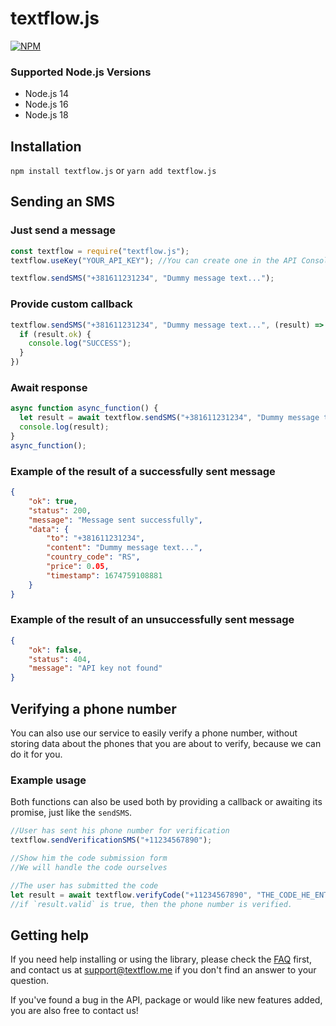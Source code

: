 # textflow.js

[![NPM](https://nodei.co/npm/textflow.js.png?downloads=true&stars=true)](https://www.npmjs.com/package/textflow.js)

### Supported Node.js Versions
* Node.js 14
* Node.js 16
* Node.js 18

## Installation
`npm install textflow.js` or `yarn add textflow.js`

## Sending an SMS

### Just send a message

```javascript
const textflow = require("textflow.js");
textflow.useKey("YOUR_API_KEY"); //You can create one in the API Console at https://textflow.me

textflow.sendSMS("+381611231234", "Dummy message text...");
```

### Provide custom callback

```javascript
textflow.sendSMS("+381611231234", "Dummy message text...", (result) => {
  if (result.ok) {
    console.log("SUCCESS");
  }
})
```

### Await response

```javascript
async function async_function() {
  let result = await textflow.sendSMS("+381611231234", "Dummy message text...");
  console.log(result);
}
async_function();
```

### Example of the result of a successfully sent message

```json
{
    "ok": true,
    "status": 200,
    "message": "Message sent successfully",
    "data": {
        "to": "+381611231234",
        "content": "Dummy message text...",
        "country_code": "RS",
        "price": 0.05,
        "timestamp": 1674759108881
    }
}
```

### Example of the result of an unsuccessfully sent message

```json
{
    "ok": false,
    "status": 404,
    "message": "API key not found"
}
```

## Verifying a phone number

You can also use our service to easily verify a phone number, without storing data about the phones that you are about to verify, because we can do it for you.

### Example usage

Both functions can also be used both by providing a callback or awaiting its promise, just like the `sendSMS`.

```js
//User has sent his phone number for verification
textflow.sendVerificationSMS("+11234567890");

//Show him the code submission form
//We will handle the code ourselves

//The user has submitted the code
let result = await textflow.verifyCode("+11234567890", "THE_CODE_HE_ENTERED"); 
//if `result.valid` is true, then the phone number is verified. 
```

## Getting help

If you need help installing or using the library, please check the [FAQ](https://textflow.me) first, and contact us at [support@textflow.me](mailto://support@textflow.me) if you don't find an answer to your question.

If you've found a bug in the API, package or would like new features added, you are also free to contact us!
